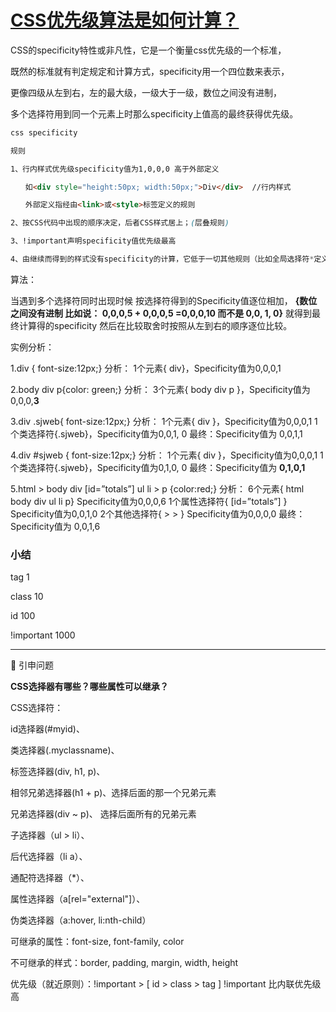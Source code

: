 # [CSS优先级算法是如何计算？](https://www.cnblogs.com/love-sea520/p/5903196.html)

CSS的specificity特性或非凡性，它是一个衡量css优先级的一个标准，

既然的标准就有判定规定和计算方式，specificity用一个四位数来表示，

更像四级从左到右，左的最大级，一级大于一级，数位之间没有进制，

多个选择符用到同一个元素上时那么specificity上值高的最终获得优先级。

 

```html
css specificity

规则

1、行内样式优先级specificity值为1,0,0,0 高于外部定义

　　如<div style="height:50px; width:50px;">Div</div>  //行内样式

　　外部定义指经由<link>或<style>标签定义的规则                           

2、按CSS代码中出现的顺序决定，后者CSS样式居上；(层叠规则)

3、!important声明specificity值优先级最高

4、由继续而得到的样式没有specificity的计算，它低于一切其他规则（比如全局选择符*定义规则）
```



算法： 

当遇到多个选择符同时出现时候 
按选择符得到的Specificity值逐位相加， 
**{数位之间没有进制 比如说： 0,0,0,5 + 0,0,0,5 =0,0,0,10 而不是 0,0, 1, 0}** 
就得到最终计算得的specificity
然后在比较取舍时按照从左到右的顺序逐位比较。 

实例分析： 

1.div { font-size:12px;} 
分析： 
1个元素{ div}，Specificity值为0,0,0,1 

2.body div p{color: green;} 
分析： 
3个元素{ body div p }，Specificity值为0,0,0,**3** 



3.div .sjweb{ font-size:12px;} 
分析： 
1个元素{ div }，Specificity值为0,0,0,1 
1个类选择符{.sjweb}，Specificity值为0,0,1, 0 
最终：Specificity值为 0,0,1,1 



4.div #sjweb { font-size:12px;} 
分析： 
1个元素{ div }，Specificity值为0,0,0,1 
1个类选择符{.sjweb}，Specificity值为0,1,0, 0 
最终：Specificity值为 **0,1,0,1** 



5.html > body div [id=”totals”] ul li > p {color:red;} 
分析： 
6个元素{ html body div ul li p} Specificity值为0,0,0,6 
1个属性选择符{ [id=”totals”] } Specificity值为0,0,1,0 
2个其他选择符{ > > } Specificity值为0,0,0,0 
最终：Specificity值为 0,0,1,6 



### 小结

tag 1

class 10

id 100

!important 1000

------------------------------------------------------------------------------------------------------------

:cookie: 引申问题

**CSS选择器有哪些？哪些属性可以继承？**

CSS选择符：

id选择器(#myid)、

类选择器(.myclassname)、

标签选择器(div, h1, p)、

相邻兄弟选择器(h1 + p)、选择后面的那一个兄弟元素

兄弟选择器(div ~ p)、 选择后面所有的兄弟元素

子选择器（ul > li）、

后代选择器（li a）、

通配符选择器（*）、

属性选择器（a[rel="external"]）、

伪类选择器（a:hover, li:nth-child）

可继承的属性：font-size, font-family, color

不可继承的样式：border, padding, margin, width, height

优先级（就近原则）：!important > [ id > class > tag ]
!important 比内联优先级高


